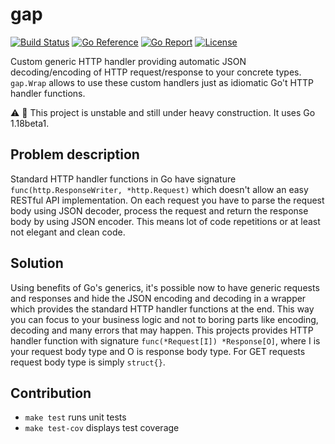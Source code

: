 # gap

[![Build Status](https://github.com/ectobit/gap/workflows/check/badge.svg)](https://github.com/ectobit/gap/actions)
[![Go Reference](https://pkg.go.dev/badge/go.ectobit.com/gap.svg)](https://pkg.go.dev/go.ectobit.com/gap)
[![Go Report](https://goreportcard.com/badge/go.ectobit.com/gap)](https://goreportcard.com/report/go.ectobit.com/gap)
[![License](https://img.shields.io/badge/license-BSD--2--Clause--Patent-orange.svg)](https://github.com/ectobit/gap/blob/main/LICENSE)

Custom generic HTTP handler providing automatic JSON decoding/encoding of HTTP request/response to your concrete types. `gap.Wrap` allows to use these custom handlers just as idiomatic Go't HTTP handler functions.

:warning: :construction: This project is unstable and still under heavy construction. It uses Go 1.18beta1.

## Problem description

Standard HTTP handler functions in Go have signature `func(http.ResponseWriter, *http.Request)` which doesn't allow an easy RESTful API implementation. On each request you have to parse the request body using JSON decoder, process the request and return the response body by using JSON encoder. This means lot of code repetitions or at least not elegant and clean code.

## Solution

Using benefits of Go's generics, it's possible now to have generic requests and responses and hide the JSON encoding and decoding in a wrapper which provides the standard HTTP handler functions at the end. This way you can focus to your business logic and not to boring parts like encoding, decoding and many errors that may happen. This projects provides HTTP handler function with signature `func(*Request[I]) *Response[O]`, where I is your request body type and O is response body type. For GET requests request body type is simply `struct{}`.

## Contribution

- `make test` runs unit tests
- `make test-cov` displays test coverage
